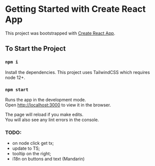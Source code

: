 # Getting Started with Create React App

This project was bootstrapped with [Create React App](https://github.com/facebook/create-react-app).

## To Start the Project

### `npm i`

Install the dependencies.
This project uses TailwindCSS which requires node 12+.

### `npm start`

Runs the app in the development mode.\
Open [http://localhost:3000](http://localhost:3000) to view it in the browser.

The page will reload if you make edits.\
You will also see any lint errors in the console.

### TODO:

- on node click get tx;
- update to TS;
- tooltip on the right;
- i18n on buttons and text (Mandarin)
